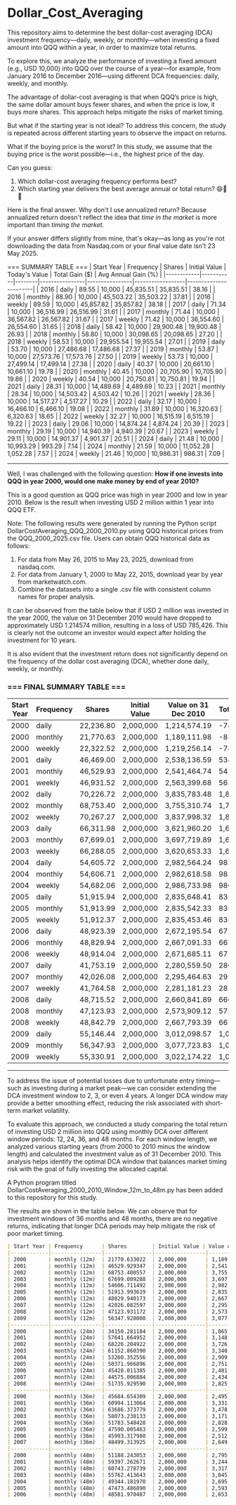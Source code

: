 # Dollar_Cost_Averaging

This repository aims to determine the best dollar-cost averaging (DCA) investment frequency—daily, weekly, or monthly—when investing a fixed amount into QQQ within a year, in order to maximize total returns.

To explore this, we analyze the performance of investing a fixed amount (e.g., USD 10,000) into QQQ over the course of a year—for example, from January 2016 to December 2016—using different DCA frequencies: daily, weekly, and monthly.

The advantage of dollar-cost averaging is that when QQQ’s price is high, the same dollar amount buys fewer shares, and when the price is low, it buys more shares. This approach helps mitigate the risks of market timing.

But what if the starting year is not ideal? To address this concern, the study is repeated across different starting years to observe the impact on returns.

What if the buying price is the worst? In this study, we assume that the buying price is the worst possible—i.e., the highest price of the day.

Can you guess:
  1. Which dollar-cost averaging frequency performs best?
  2. Which starting year delivers the best average annual or total return? 😄😬🤫

Here is the final answer. Why don't I use annualized return? Because annualized return doesn't reflect the idea that *time in the market* is more important than *timing the market*.

If your answer differs slightly from mine, that's okay—as long as you're not downloading the data from Nasdaq.com or your final value date isn't 23 May 2025.

=== SUMMARY TABLE ===
| Start Year | Frequency | Shares | Initial Value | Today's Value | Total Gain ($) | Avg Annual Gain (%) |
|------------|-----------|--------|----------------|----------------|------------------|-----------------------|
| 2016       | daily     | 89.55  | 10,000         | 45,835.51      | 35,835.51        | 38.16                |
| 2016       | monthly   | 88.90  | 10,000         | 45,503.22      | 35,503.22        | 37.81                |
| 2016       | weekly    | 89.59  | 10,000         | 45,857.82      | 35,857.82        | 38.18                |
| 2017       | daily     | 71.34  | 10,000         | 36,516.99      | 26,516.99        | 31.61                |
| 2017       | monthly   | 71.44  | 10,000         | 36,567.82      | 26,567.82        | 31.67                |
| 2017       | weekly    | 71.42  | 10,000         | 36,554.60      | 26,554.60        | 31.65                |
| 2018       | daily     | 58.42  | 10,000         | 29,900.48      | 19,900.48        | 26.93                |
| 2018       | monthly   | 58.80  | 10,000         | 30,098.65      | 20,098.65        | 27.20                |
| 2018       | weekly    | 58.53  | 10,000         | 29,955.54      | 19,955.54        | 27.01                |
| 2019       | daily     | 53.70  | 10,000         | 27,486.68      | 17,486.68        | 27.37                |
| 2019       | monthly   | 53.87  | 10,000         | 27,573.76      | 17,573.76        | 27.50                |
| 2019       | weekly    | 53.73  | 10,000         | 27,499.14      | 17,499.14        | 27.38                |
| 2020       | daily     | 40.37  | 10,000         | 20,661.10      | 10,661.10        | 19.78                |
| 2020       | monthly   | 40.45  | 10,000         | 20,705.90      | 10,705.90        | 19.86                |
| 2020       | weekly    | 40.54  | 10,000         | 20,750.81      | 10,750.81        | 19.94                |
| 2021       | daily     | 28.31  | 10,000         | 14,489.69      | 4,489.69         | 10.23                |
| 2021       | monthly   | 28.34  | 10,000         | 14,503.42      | 4,503.42         | 10.26                |
| 2021       | weekly    | 28.36  | 10,000         | 14,517.27      | 4,517.27         | 10.29                |
| 2022       | daily     | 32.17  | 10,000         | 16,466.10      | 6,466.10         | 19.08                |
| 2022       | monthly   | 31.89  | 10,000         | 16,320.63      | 6,320.63         | 18.65                |
| 2022       | weekly    | 32.27  | 10,000         | 16,515.19      | 6,515.19         | 19.22                |
| 2023       | daily     | 29.06  | 10,000         | 14,874.24      | 4,874.24         | 20.39                |
| 2023       | monthly   | 29.19  | 10,000         | 14,940.39      | 4,940.39         | 20.67                |
| 2023       | weekly    | 29.11  | 10,000         | 14,901.37      | 4,901.37         | 20.51                |
| 2024       | daily     | 21.48  | 10,000         | 10,993.29      | 993.29           | 7.14                 |
| 2024       | monthly   | 21.59  | 10,000         | 11,052.28      | 1,052.28         | 7.57                 |
| 2024       | weekly    | 21.46  | 10,000         | 10,986.31      | 986.31           | 7.09                 |


---

Well, I was challenged with the following question:
**How if one invests into QQQ in year 2000, would one make money by end of year 2010?**

This is a good question as QQQ price was high in year 2000 and low in year 2010.
Below is the result when investing USD 2 million within 1 year into QQQ ETF. 

Note: The following results were generated by running the Python script DollarCostAveraging_QQQ_2000_2010.py using QQQ historical prices from the QQQ_2000_2025.csv file. Users can obtain QQQ historical data as follows:
1. For data from May 26, 2015 to May 23, 2025, download from nasdaq.com.
2. For data from January 1, 2000 to May 22, 2015, download year by year from marketwatch.com.
3. Combine the datasets into a single .csv file with consistent column names for proper analysis.

It can be observed from the table below that if USD 2 million was invested in the year 2000, the value on 31 December 2010 would have dropped to approximately USD 1.214574 million, resulting in a loss of USD 785,426. This is clearly not the outcome an investor would expect after holding the investment for 10 years.

It is also evident that the investment return does not significantly depend on the frequency of the dollar cost averaging (DCA), whether done daily, weekly, or monthly.



### === FINAL SUMMARY TABLE ===

| Start Year | Frequency | Shares    | Initial Value | Value on 31 Dec 2010 | Total Gain (\$) |
| ---------- | --------- | --------- | ------------- | ------------- | --------------- |
| 2000       | daily     | 22,236.80 | 2,000,000     | 1,214,574.19  | -785,425.81     |
| 2000       | monthly   | 21,770.63 | 2,000,000     | 1,189,111.98  | -810,888.02     |
| 2000       | weekly    | 22,322.52 | 2,000,000     | 1,219,256.14  | -780,743.86     |
| 2001       | daily     | 46,469.00 | 2,000,000     | 2,538,136.59  | 538,136.59      |
| 2001       | monthly   | 46,529.93 | 2,000,000     | 2,541,464.74  | 541,464.74      |
| 2001       | weekly    | 46,931.52 | 2,000,000     | 2,563,399.68  | 563,399.68      |
| 2002       | daily     | 70,226.72 | 2,000,000     | 3,835,783.48  | 1,835,783.48    |
| 2002       | monthly   | 68,753.40 | 2,000,000     | 3,755,310.74  | 1,755,310.74    |
| 2002       | weekly    | 70,267.27 | 2,000,000     | 3,837,998.32  | 1,837,998.32    |
| 2003       | daily     | 66,311.98 | 2,000,000     | 3,621,960.20  | 1,621,960.20    |
| 2003       | monthly   | 67,699.01 | 2,000,000     | 3,697,719.89  | 1,697,719.89    |
| 2003       | weekly    | 66,288.05 | 2,000,000     | 3,620,653.33  | 1,620,653.33    |
| 2004       | daily     | 54,605.72 | 2,000,000     | 2,982,564.24  | 982,564.24      |
| 2004       | monthly   | 54,606.71 | 2,000,000     | 2,982,618.58  | 982,618.58      |
| 2004       | weekly    | 54,682.06 | 2,000,000     | 2,986,733.98  | 986,733.98      |
| 2005       | daily     | 51,915.94 | 2,000,000     | 2,835,648.41  | 835,648.41      |
| 2005       | monthly   | 51,913.99 | 2,000,000     | 2,835,542.33  | 835,542.33      |
| 2005       | weekly    | 51,912.37 | 2,000,000     | 2,835,453.46  | 835,453.46      |
| 2006       | daily     | 48,923.39 | 2,000,000     | 2,672,195.54  | 672,195.54      |
| 2006       | monthly   | 48,829.94 | 2,000,000     | 2,667,091.33  | 667,091.33      |
| 2006       | weekly    | 48,914.04 | 2,000,000     | 2,671,685.11  | 671,685.11      |
| 2007       | daily     | 41,753.19 | 2,000,000     | 2,280,559.50  | 280,559.50      |
| 2007       | monthly   | 42,026.08 | 2,000,000     | 2,295,464.63  | 295,464.63      |
| 2007       | weekly    | 41,764.58 | 2,000,000     | 2,281,181.23  | 281,181.23      |
| 2008       | daily     | 48,715.52 | 2,000,000     | 2,660,841.89  | 660,841.89      |
| 2008       | monthly   | 47,123.93 | 2,000,000     | 2,573,909.12  | 573,909.12      |
| 2008       | weekly    | 48,842.79 | 2,000,000     | 2,667,793.39  | 667,793.39      |
| 2009       | daily     | 55,146.44 | 2,000,000     | 3,012,098.57  | 1,012,098.57    |
| 2009       | monthly   | 56,347.93 | 2,000,000     | 3,077,723.83  | 1,077,723.83    |
| 2009       | weekly    | 55,330.91 | 2,000,000     | 3,022,174.22  | 1,022,174.22    |

---

To address the issue of potential losses due to unfortunate entry timing—such as investing during a market peak—we can consider extending the DCA investment window to 2, 3, or even 4 years. A longer DCA window may provide a better smoothing effect, reducing the risk associated with short-term market volatility.

To evaluate this approach, we conducted a study comparing the total return of investing USD 2 million into QQQ using monthly DCA over different window periods: 12, 24, 36, and 48 months. For each window length, we analyzed various starting years (from 2000 to 2010 minus the window length) and calculated the investment value as of 31 December 2010. This analysis helps identify the optimal DCA window that balances market timing risk with the goal of fully investing the allocated capital.

A Python program titled DollarCostAveraging_2000_2010_Window_12m_to_48m.py has been added to this repository for this study.

The results are shown in the table below. We can observe that for investment windows of 36 months and 48 months, there are no negative returns, indicating that longer DCA periods may help mitigate the risk of poor market timing.

```markdown
| Start Year | Frequency      | Shares        | Initial Value | Value on 31 Dec 2010 | Total Gain     |
|------------|----------------|---------------|----------------|------------------------|----------------|
| 2000       | monthly (12m)  | 21770.633022  | 2,000,000      | 1,189,112              | -810,888       |
| 2001       | monthly (12m)  | 46529.929347  | 2,000,000      | 2,541,465              | 541,465        |
| 2002       | monthly (12m)  | 68753.400557  | 2,000,000      | 3,755,311              | 1,755,311      |
| 2003       | monthly (12m)  | 67699.009288  | 2,000,000      | 3,697,720              | 1,697,720      |
| 2004       | monthly (12m)  | 54606.711492  | 2,000,000      | 2,982,619              | 982,619        |
| 2005       | monthly (12m)  | 51913.993619  | 2,000,000      | 2,835,542              | 835,542        |
| 2006       | monthly (12m)  | 48829.940173  | 2,000,000      | 2,667,091              | 667,091        |
| 2007       | monthly (12m)  | 42026.082597  | 2,000,000      | 2,295,465              | 295,465        |
| 2008       | monthly (12m)  | 47123.931172  | 2,000,000      | 2,573,909              | 573,909        |
| 2009       | monthly (12m)  | 56347.928008  | 2,000,000      | 3,077,724              | 1,077,724      |
|------------|----------------|---------------|----------------|------------------------|----------------|
| 2000       | monthly (24m)  | 34150.281184  | 2,000,000      | 1,865,288              | -134,712       |
| 2001       | monthly (24m)  | 57641.664952  | 2,000,000      | 3,148,388              | 1,148,388      |
| 2002       | monthly (24m)  | 68226.204922  | 2,000,000      | 3,726,515              | 1,726,515      |
| 2003       | monthly (24m)  | 61152.860390  | 2,000,000      | 3,340,169              | 1,340,169      |
| 2004       | monthly (24m)  | 53260.352556  | 2,000,000      | 2,909,080              | 909,080        |
| 2005       | monthly (24m)  | 50371.966896  | 2,000,000      | 2,751,317              | 751,317        |
| 2006       | monthly (24m)  | 45428.011385  | 2,000,000      | 2,481,278              | 481,278        |
| 2007       | monthly (24m)  | 44575.006884  | 2,000,000      | 2,434,687              | 434,687        |
| 2008       | monthly (24m)  | 51735.929590  | 2,000,000      | 2,825,816              | 825,816        |
|------------|----------------|---------------|----------------|------------------------|----------------|
| 2000       | monthly (36m)  | 45684.654309  | 2,000,000      | 2,495,296              | 495,296        |
| 2001       | monthly (36m)  | 60994.113064  | 2,000,000      | 3,331,498              | 1,331,498      |
| 2002       | monthly (36m)  | 63686.373779  | 2,000,000      | 3,478,550              | 1,478,550      |
| 2003       | monthly (36m)  | 58073.238133  | 2,000,000      | 3,171,960              | 1,171,960      |
| 2004       | monthly (36m)  | 51783.548428  | 2,000,000      | 2,828,417              | 828,417        |
| 2005       | monthly (36m)  | 47590.005463  | 2,000,000      | 2,599,366              | 599,366        |
| 2006       | monthly (36m)  | 45993.317980  | 2,000,000      | 2,512,155              | 512,155        |
| 2007       | monthly (36m)  | 48499.313925  | 2,000,000      | 2,649,033              | 649,033        |
|------------|----------------|---------------|----------------|------------------------|----------------|
| 2000       | monthly (48m)  | 51188.243053  | 2,000,000      | 2,795,902              | 795,902        |
| 2001       | monthly (48m)  | 59397.262671  | 2,000,000      | 3,244,278              | 1,244,278      |
| 2002       | monthly (48m)  | 60743.278739  | 2,000,000      | 3,317,798              | 1,317,798      |
| 2003       | monthly (48m)  | 55762.413643  | 2,000,000      | 3,045,743              | 1,045,743      |
| 2004       | monthly (48m)  | 49344.181970  | 2,000,000      | 2,695,179              | 695,179        |
| 2005       | monthly (48m)  | 47473.486890  | 2,000,000      | 2,593,002              | 593,002        |
| 2006       | monthly (48m)  | 48581.970487  | 2,000,000      | 2,653,547              | 653,547        |
```




